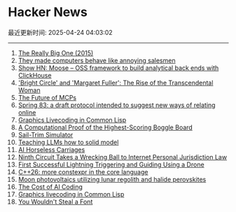 # Hacker News

最近更新时间: 2025-04-24 04:03:02

--- 
1. [The Really Big One (2015)](https://www.newyorker.com/magazine/2015/07/20/the-really-big-one) 
2. [They made computers behave like annoying salesmen](https://rakhim.exotext.com/they-made-computers-behave-like-annoying-salesmen) 
3. [Show HN: Moose – OSS framework to build analytical back ends with ClickHouse](https://docs.fiveonefour.com/moose) 
4. ['Bright Circle' and 'Margaret Fuller': The Rise of the Transcendental Woman](https://www.wsj.com/arts-culture/books/bright-circle-and-margaret-fuller-the-rise-of-the-transcendental-woman-1bacdb10) 
5. [The Future of MCPs](https://iamcharliegraham.substack.com/publish/post/161906169) 
6. [Spring 83: a draft protocol intended to suggest new ways of relating online](https://github.com/robinsloan/spring-83) 
7. [Graphics Livecoding in Common Lisp](https://kevingal.com/blog/cl-livecoding.html) 
8. [A Computational Proof of the Highest-Scoring Boggle Board](https://www.danvk.org/2025/04/23/boggle-solved.html) 
9. [Sail-Trim Simulator](https://simulator.atterwind.info/) 
10. [Teaching LLMs how to solid model](https://willpatrick.xyz/technology/2025/04/23/teaching-llms-how-to-solid-model.html) 
11. [AI Horseless Carriages](https://koomen.dev/essays/horseless-carriages/) 
12. [Ninth Circuit Takes a Wrecking Ball to Internet Personal Jurisdiction Law](https://blog.ericgoldman.org/archives/2025/04/ninth-circuit-takes-a-wrecking-ball-to-internet-personal-jurisdiction-law-briskin-v-shopify.htm) 
13. [First Successful Lightning Triggering and Guiding Using a Drone](https://group.ntt/en/newsrelease/2025/04/18/250418a.html) 
14. [C++26: more constexpr in the core language](https://www.sandordargo.com/blog/2025/04/23/cpp26-constexpr-language-changes) 
15. [Moon photovoltaics utilizing lunar regolith and halide perovskites](https://www.cell.com/device/fulltext/S2666-9986(25)00060-2?_returnURL=https%3A%2F%2Flinkinghub.elsevier.com%2Fretrieve%2Fpii%2FS2666998625000602%3Fshowall%3Dtrue&utm_source=clivethompson&utm_medium=email&utm_campaign=linkfest-33-two-hit-wonders-moonglass-and-trees) 
16. [The Cost of AI Coding](https://terriblesoftware.org/2025/04/23/the-hidden-cost-of-ai-coding/) 
17. [Graphics livecoding in Common Lisp](https://kevingal.com/blog/cl-livecoding.html) 
18. [You Wouldn't Steal a Font](https://fedi.rib.gay/notes/a6xqityngfubsz0f) 
